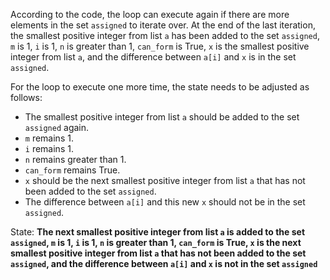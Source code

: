 According to the code, the loop can execute again if there are more elements in the set `assigned` to iterate over. At the end of the last iteration, the smallest positive integer from list `a` has been added to the set `assigned`, `m` is 1, `i` is 1, `n` is greater than 1, `can_form` is True, `x` is the smallest positive integer from list `a`, and the difference between `a[i]` and `x` is in the set `assigned`. 

For the loop to execute one more time, the state needs to be adjusted as follows:
- The smallest positive integer from list `a` should be added to the set `assigned` again.
- `m` remains 1.
- `i` remains 1.
- `n` remains greater than 1.
- `can_form` remains True.
- `x` should be the next smallest positive integer from list `a` that has not been added to the set `assigned`.
- The difference between `a[i]` and this new `x` should not be in the set `assigned`.

State: **The next smallest positive integer from list `a` is added to the set `assigned`, `m` is 1, `i` is 1, `n` is greater than 1, `can_form` is True, `x` is the next smallest positive integer from list `a` that has not been added to the set `assigned`, and the difference between `a[i]` and `x` is not in the set `assigned`**